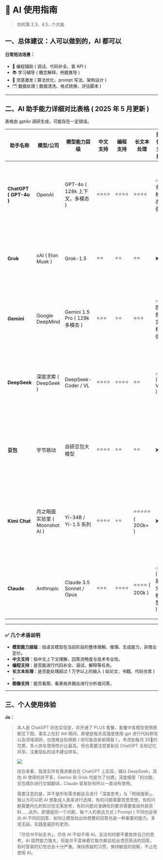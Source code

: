 # 🧠 AI 使用指南

> 你的第 2,3，4,5...个大脑

## 一、总体建议：人可以做到的，AI 都可以

#### 日常用法场景：

-   🔧 编程辅助 ( 调试、代码补全、查 API )
-   📚 学习辅导 ( 概念解释、例题推导 )
-   🧠 灵感激发 ( 算法优化、prompt 写法、架构设计 )
-   🗂 数据处理 ( 数据清洗、格式转换、评估脚本 )

---

## **二、AI 助手能力详细对比表格** ( 2025 年 5 月更新 )

表格由 gpt4o 调研生成，可能存在一定错误。

| 助手名称             | 模型/公司                     | 模型能力层级                 | 中文支持 | 编程支持 | 长文本处理          | 图像支持       | 优势亮点                                              | 明显劣势                               | 是否付费      | 推荐用途                          |
| -------------------- | ----------------------------- | ---------------------------- | -------- | -------- | ------------------- | -------------- | ----------------------------------------------------- | -------------------------------------- | ------------- | --------------------------------- |
| **ChatGPT ( GPT-4o )** | OpenAI                        | GPT-4o ( 128k 上下文，多模态 ) | ⭐⭐⭐⭐ | ⭐⭐⭐⭐ | ⭐⭐⭐⭐            | ✅ 多模态强    | 多轮对话稳定，代码/写作表现优异，图表和视觉输入支持好 | 免费版模型弱，中文稍有「AI 味」           | ✅ ( Plus ) | 编程开发、论文写作、图文数据分析  |
| **Grok**             | xAI ( Elon Musk ) | Grok-1.5                     | ⭐⭐     | ⭐⭐     | ⭐⭐                | ❌             | Twitter/X 深度集成，网络信息总结能力强                | 编程弱、不能处理复杂推理               | ❌ ( 免费 ) | 数据总结、舆情分析、趋势追踪      |
| **Gemini**           | Google DeepMind               | Gemini 1.5 Pro ( 128k 多模态 ) | ⭐⭐⭐   | ⭐⭐     | ⭐⭐⭐              | ✅ 图像/文档强 | 图文理解能力最强，支持浏览器搜索，适合学术辅助        | 编程能力不稳定，接口体验略逊           | ❌ ( 免费 ) | 图文总结、学术报告、网页分析      |
| **DeepSeek**         | 深度求索 ( DeepSeek ) | DeepSeek-Coder / VL          | ⭐⭐⭐⭐ | ⭐⭐⭐⭐ | ⭐⭐                | ✅ ( VL ) | 中文代码生成强，文档感知良好，开发者体验类 GPT         | 英文表现弱，部分多模态功能未开放       | ❌ ( 免费 ) | 中文编程、开发助手、技术文档生成  |
| **豆包**             | 字节跳动                      | 自研豆包大模型               | ⭐⭐⭐⭐ | ⭐⭐     | ⭐⭐                | ❌             | 中文语境自然，语气亲切，适合非技术类用户              | 专业知识不足，编程/推理任务表现弱      | ❌ ( 免费 ) | 日常问答、知识问询、课程笔记生成  |
| **Kimi Chat**        | 月之暗面实验室 ( Moonshot AI ) | Yi-34B / Yi-1.5 系列          | ⭐⭐⭐⭐ | ⭐⭐     | ⭐⭐⭐⭐⭐ ( 200k+ ) | ❌             | 超长上下文支持 ( >200k ) ，长文处理第一，中文表达自然   | 英文不稳定，缺乏多模态能力             | ❌ ( 免费 ) | 长文阅读、合同/论文理解、摘要生成 |
| **Claude**           | Anthropic                     | Claude 3.5 Sonnet / Opus     | ⭐⭐⭐   | ⭐⭐⭐⭐ | ⭐⭐⭐⭐ ( 200k ) | ✅ ( 部分模型 ) | 推理强，表达清晰自然，适合结构化输入任务              | 国内需代理，中文表达弱于 GPT / DeepSeek | ✅ ( Pro/Max ) | 高级写作、结构理解、分析推理      |

---

### ✅ 几个术语说明

-   **模型能力层级**：指语言模型在当前阶段的整体理解、推理、生成能力，非商业定价。
-   **中文支持**：指中文上下文理解、回答流畅度与技术专业性。
-   **编程支持**：是否能进行代码补全、调试、解释等任务。
-   **长文本处理**：是否能处理超过 1 万字以上的输入 ( 如论文、书籍、代码仓库 ) 。
-   **图像支持**：能否看图、看表格并据此进行分析或问答。

---

## 三、个人使用体验

**Jo：**

> 本人是 ChatGPT 的忠实信徒，并开通了 PLUS 套餐，套餐中各模型使用限额见下图。事实上在赶 ddl 期间，即便是每天高强度使用 gpt 进行代码修改以及领域调研，也很难达到限额 ( 但可能会偷偷降智 ) 。考虑到每月 20🔪的花费，多人拼车使用性价比最高，但也需要注意更新后 ChatGPT 全局记忆共享，注重隐私的话不建议拼车。
>
> ![](<../../assets/image (12).png>)
>
> 综合来看，我其实所有需求都会在 ChatGPT 上实现，辅以 DeepSeek，其他 AI 使用的并不多，Gemini 和 Grok 均是为了白嫖」深度搜索「的功能，豆包偶尔进行文献翻译，Claude 容易封号所以一直没有使用。
>
> 需要注意的是，并不是所有需求都适合进行「深度思考」与「网络搜索」。我认为可以把 AI 想象成人类来进行选择，有的问题需要苦思冥想，有的问题需要内化的知识但无需思考，有的问题对准确性的要求需要查阅外部资料……此外，即便是同一个问题，每个人的表达方式 ( Prompt ) 不同也会导向 AI 不同的回答，如何让模型给出你想要的回答也是一种重要的能力。多说无益，实践是最好的老师。
>
> 「尽信书不如无书」，尽信 AI 不如不用 AI。无论何时都不要放弃自己的思考，AI 固然能力强大，但是并不意味着它每次都会给出漂亮简洁的回答，有时答案的幻觉也会十分严重。保持质疑的习惯，保持敏锐的观察，不止在使用 AI。
